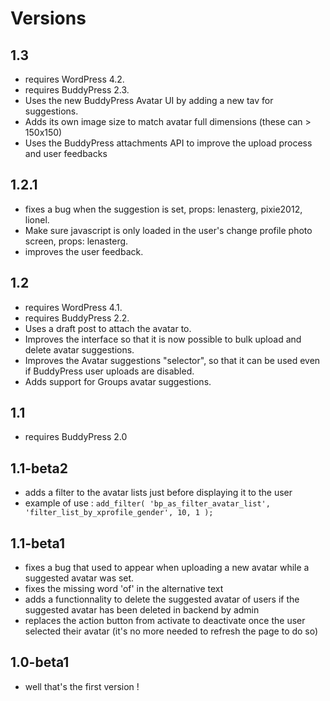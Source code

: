 Versions
========

1.3
---

+ requires WordPress 4.2.
+ requires BuddyPress 2.3.
+ Uses the new BuddyPress Avatar UI by adding a new tav for suggestions.
+ Adds its own image size to match avatar full dimensions (these can > 150x150)
+ Uses the BuddyPress attachments API to improve the upload process and user feedbacks

1.2.1
-----

+ fixes a bug when the suggestion is set, props: lenasterg, pixie2012, lionel.
+ Make sure javascript is only loaded in the user's change profile photo screen, props: lenasterg.
+ improves the user feedback.

1.2
---

+ requires WordPress 4.1.
+ requires BuddyPress 2.2.
+ Uses a draft post to attach the avatar to.
+ Improves the interface so that it is now possible to bulk upload and delete avatar suggestions.
+ Improves the Avatar suggestions "selector", so that it can be used even if BuddyPress user uploads are disabled.
+ Adds support for Groups avatar suggestions.


1.1
---

+ requires BuddyPress 2.0


1.1-beta2
---------

+ adds a filter to the avatar lists just before displaying it to the user
+ example of use : `add_filter( 'bp_as_filter_avatar_list', 'filter_list_by_xprofile_gender', 10, 1 );`


1.1-beta1
---------

+ fixes a bug that used to appear when uploading a new avatar while a suggested avatar was set.
+ fixes the missing word 'of' in the alternative text
+ adds a functionnality to delete the suggested avatar of users if the suggested avatar has been deleted in backend by admin
+ replaces the action button from activate to deactivate once the user selected their avatar (it's no more needed to refresh the page to do so)


1.0-beta1
---------

+ well that's the first version !
